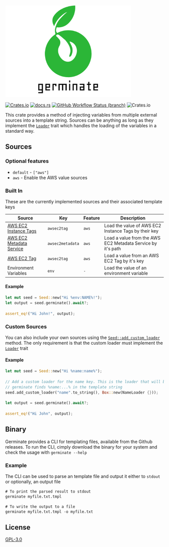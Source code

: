 ![germinate](https://raw.githubusercontent.com/itmecho/germinate/master/logo.png)

[![Crates.io](https://img.shields.io/crates/v/germinate?style=flat-square&logo=rust)](https://crates.io/crates/germinate)
[![docs.rs](https://img.shields.io/badge/docs-latest-blue?style=flat-square)](https://docs.rs/germinate)
[![GitHub Workflow Status (branch)](https://img.shields.io/github/workflow/status/itmecho/germinate/CI/master?style=flat-square&logo=github)](https://github.com/itmecho/germinate/actions?query=workflow%3ACI)
![Crates.io](https://img.shields.io/crates/d/germinate?style=flat-square)

This crate provides a method of injecting variables from multiple external sources into a
template string. Sources can be anything as long as they implement the
[`Loader`](https://docs.rs/germinate/*/germinate/trait.Loader.html) trait which handles the
loading of the variables in a standard way.

## Sources
### Optional features
* `default` - `["aws"]`
* `aws` - Enable the AWS value sources

### Built In
These are the currently implemented sources and their associated template keys

| Source | Key | Feature | Description |
|-|-|-|-|
| [AWS EC2 Instance Tags](https://docs.aws.amazon.com/AWSEC2/latest/UserGuide/Using_Tags.html) | `awsec2tag` | `aws` | Load the value of AWS EC2 Instance Tags by their key |
| [AWS EC2 Metadata Service](https://docs.aws.amazon.com/AWSEC2/latest/UserGuide/instancedata-data-retrieval.html) | `awsec2metadata` | `aws` | Load a value from the AWS EC2 Metadata Service by it's path |
| [AWS EC2 Tag](https://docs.aws.amazon.com/AWSEC2/latest/UserGuide/Using_Tags.html) | `awsec2tag` | `aws` | Load a value from an AWS EC2 Tag by it's key |
| Environment Variables | `env` | `-` | Load the value of an environment variable |

#### Example
```rust
let mut seed = Seed::new("Hi %env:NAME%!");
let output = seed.germinate().await?;

assert_eq!("Hi John!", output);
```

### Custom Sources
You can also include your own sources using the
[`Seed::add_custom_loader`](https://docs.rs/germinate/*/germinate/struct.Seed.html#method.add_custom_loader)
method. The only requirement is that the custom loader must implement the
[`Loader`](https://docs.rs/germinate/*/germinate/trait.Loader.html) trait

#### Example
```rust
let mut seed = Seed::new("Hi %name:name%");

// Add a custom loader for the name key. This is the loader that will be used whenever
// germinate finds %name:...% in the template string
seed.add_custom_loader("name".to_string(), Box::new(NameLoader {}));

let output = seed.germinate().await?;

assert_eq!("Hi John", output);
```

## Binary
Germinate provides a CLI for templating files, available from the Github releases. To run the CLI, cimply download the binary for your system and check the usage with `germinate --help`

### Example

The CLI can be used to parse an template file and output it either to `stdout` or optionally, an output file

```
# To print the parsed result to stdout
germinate myfile.txt.tmpl

# To write the output to a file
germinate myfile.txt.tmpl -o myfile.txt
```

## License

[GPL-3.0](https://github.com/itmecho/germinate/blob/master/LICENSE)
